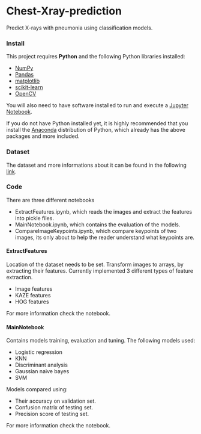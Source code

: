 # Chest-Xray-prediction
Predict X-rays with pneumonia using classification models.

### Install

This project requires **Python** and the following Python libraries installed:

- [NumPy](http://www.numpy.org/)
- [Pandas](http://pandas.pydata.org/)
- [matplotlib](http://matplotlib.org/)
- [scikit-learn](http://scikit-learn.org/stable/)
- [OpenCV](https://opencv-python-tutroals.readthedocs.io/en/latest/)

You will also need to have software installed to run and execute a [Jupyter Notebook](http://ipython.org/notebook.html).

If you do not have Python installed yet, it is highly recommended that you install the [Anaconda](http://continuum.io/downloads) distribution of Python, which already has the above packages and more included. 

### Dataset

The dataset and more informations about it can be found in the following [link](https://www.kaggle.com/paultimothymooney/chest-xray-pneumonia).

### Code

There are three different notebooks

- ExtractFeatures.ipynb, which reads the images and extract the features into pickle files.
- MainNotebook.ipynb, which contains the evaluation of the models.
- CompareImageKeypoints.ipynb, which compare keypoints of two images, its only about to help the reader understand what keypoints are.

#### ExtractFeatures

Location of the dataset needs to be set.
Transform images to arrays, by extracting their features.
Currently implemented 3 different types of feature extraction.

- Image features
- KAZE features
- HOG features

For more information check the notebook.

#### MainNotebook

Contains models training, evaluation and tuning.
The following models used:

- Logistic regression
- KNN
- Discriminant analysis
- Gaussian naive bayes
- SVM

Models compared using:

  - Their accuracy on validation set.
  - Confusion matrix of testing set.
  - Precision score of testing set.


For more information check the notebook.
